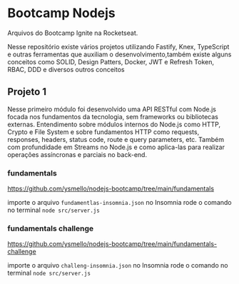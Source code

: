 # Bootcamp Nodejs
Arquivos do Bootcamp Ignite na Rocketseat. 

Nesse repositório existe vários projetos utilizando Fastify, Knex, TypeScript e outras ferramentas que auxiliam o desenvolvimento,também existe alguns conceitos como SOLID, Design Patters, Docker, JWT e Refresh Token, RBAC, DDD e diversos outros conceitos

## Projeto 1

Nesse primeiro módulo foi desenvolvido uma API RESTful com Node.js focada nos fundamentos da tecnologia, sem frameworks ou bibliotecas externas. Entendimento sobre módulos internos do Node.js como HTTP, Crypto e File System e sobre fundamentos HTTP como requests, responses, headers, status code, route e query parameters, etc. Também com profundidade em Streams no Node.js e como aplica-las para realizar operações assíncronas e parciais no back-end.

### fundamentals
https://github.com/ysmello/nodejs-bootcamp/tree/main/fundamentals

importe o arquivo `fundamentlas-insomnia.json` no Insomnia
rode o comando no terminal `node src/server.js`

### fundamentals challenge
https://github.com/ysmello/nodejs-bootcamp/tree/main/fundamentals-challenge

importe o arquivo `challeng-insomnia.json` no Insomnia
rode o comando no terminal `node src/server.js`
